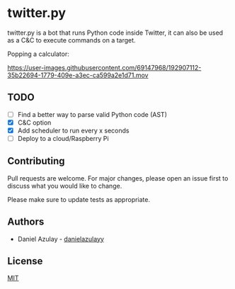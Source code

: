 # twitter.py
twitter.py is a bot that runs Python code inside Twitter, it can also be used as a C&C to execute commands on a target.

Popping a calculator:

https://user-images.githubusercontent.com/69147968/192907112-35b22694-1779-409e-a3ec-ca599a2e1d71.mov




## TODO
- [ ] Find a better way to parse valid Python code (AST)
- [x] C&C option
- [x] Add scheduler to run every x seconds
- [ ] Deploy to a cloud/Raspberry Pi

## Contributing
Pull requests are welcome. For major changes, please open an issue first to discuss what you would like to change.

Please make sure to update tests as appropriate.

## Authors
- Daniel Azulay - [danielazulayy](https://github.com/danielazulayy)

## License
[MIT](https://choosealicense.com/licenses/mit/)

